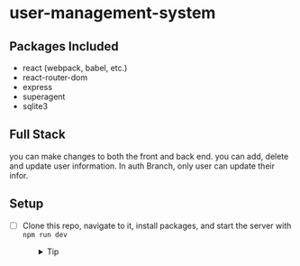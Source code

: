 # user-management-system
## Packages Included

- react (webpack, babel, etc.)
- react-router-dom
- express
- superagent
- sqlite3

## Full Stack

you can make changes to both the front and back end. you can add, delete and update user information. In auth Branch, only user can update their infor.

## Setup

- [ ] Clone this repo, navigate to it, install packages, and start the server with `npm run dev`
  <details style="padding-left: 2em">
    <summary>Tip</summary>

    ```sh
    npm install
    npm run knex migrate:latest
    npm run knex seed:run
    npm run dev
    Check it by visiting the relevant route on http://localhost:3000/ 
    ```
  </details>
